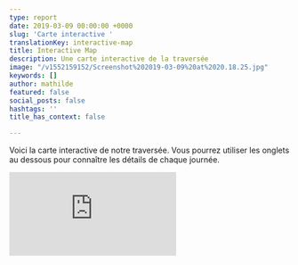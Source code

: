 ```yaml
---
type: report
date: 2019-03-09 00:00:00 +0000
slug: 'Carte interactive '
translationKey: interactive-map
title: Interactive Map
description: Une carte interactive de la traversée
image: "/v1552159152/Screenshot%202019-03-09%20at%2020.18.25.jpg"
keywords: []
author: mathilde
featured: false
social_posts: false
hashtags: ''
title_has_context: false

---
```

Voici la carte interactive de notre traversée. Vous pourrez utiliser les onglets au dessous pour connaître les détails de chaque journée. 

<iframe class="youtube" src="https://ridewithgps.com/embeds?type=event&defaultShowAll=true&overlay=terrain&eventId=76769&title=Great%20Himalaya%20Trail&metricUnits=true&sampleGraph=true&hideFullLink=1" style="border: none;" scrolling="no"></iframe>